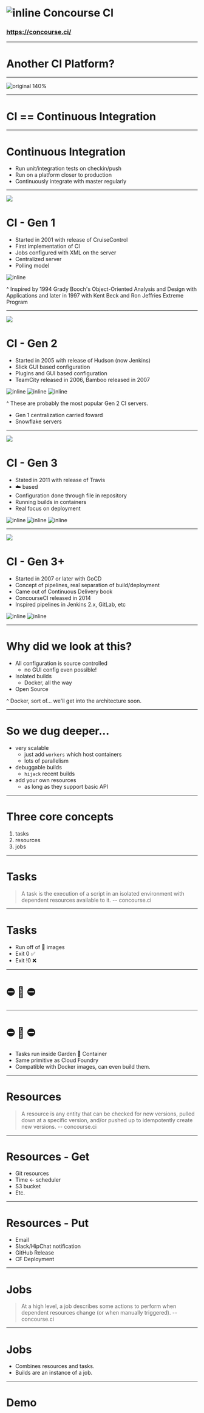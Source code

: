 # ![inline](concourse-logo.png) Concourse CI
### https://concourse.ci/

---

# Another CI Platform?

---

![original 140%](jackie-what-is-ci.jpg)

---

# CI == Continuous Integration

---

# Continuous Integration
- Run unit/integration tests on checkin/push
- Run on a platform closer to production
- Continuously integrate with master regularly

---

![](gen1.jpg)
# CI - Gen 1
- Started in 2001 with release of CruiseControl
- First implementation of CI
- Jobs configured with XML on the server
- Centralized server
- Polling model

![inline](cruisecontrol-logo.png)

^ Inspired by 1994 Grady Booch's Object-Oriented Analysis and Design with
Applications and later in 1997 with Kent Beck and Ron Jeffries Extreme Program

---

![](gen2.jpg)

# CI - Gen 2
- Started in 2005 with release of Hudson (now Jenkins)
- Slick GUI based configuration
- Plugins and GUI based configuration
- TeamCity released in 2006, Bamboo released in 2007

![inline](jenkins-logo.png) ![inline](teamcity-logo.png) ![inline](bamboo-logo.png)

^ These are probably the most popular Gen 2 CI servers.
- Gen 1 centralization carried foward
- Snowflake servers

---

![](gen3.jpg)

# CI - Gen 3
- Stated in 2011 with release of Travis
- :cloud: based
- Configuration done through file in repository
- Running builds in containers
- Real focus on deployment

![inline](travisci-logo.png) ![inline](codeship-logo.png) ![inline](circleci-logo.png)

---

![](gen3plus.jpg)
# CI - Gen 3+
- Started in 2007 or later with GoCD
- Concept of pipelines, real separation of build/deployment
- Came out of Continuous Delivery book
- ConcourseCI released in 2014
- Inspired pipelines in Jenkins 2.x, GitLab, etc

![inline](gocd-logo.png) ![inline](concourse-logo.png)

---

# Why did we look at this?
- All configuration is source controlled
  - no GUI config even possible!
- Isolated builds
  - Docker, all the way
- Open Source

^ Docker, sort of... we'll get into the architecture soon.

---

# So we dug deeper...
- very scalable
  - just add `workers` which host containers
  - lots of parallelism
- debuggable builds
  - `hijack` recent builds
- add your own resources
  - as long as they support basic API

---

# Three core concepts
1. tasks
2. resources
3. jobs

---

# Tasks

> A task is the execution of a script in an isolated environment with dependent resources available to it.
-- concourse.ci

---

# Tasks
- Run off of :whale: images
- Exit 0 :white_check_mark:
- Exit !0 :x:

---

# :no_entry: :whale: :no_entry:

---

# :no_entry: :whale: :no_entry:
- Tasks run inside Garden :seedling: Container
- Same primitive as Cloud Foundry
- Compatible with Docker images, can even build them.

---

# Resources

> A resource is any entity that can be checked for new versions, pulled down at a specific version, and/or pushed up to idempotently create new versions.
-- concourse.ci

---

# Resources - Get
- Git resources
- Time <- scheduler
- S3 bucket
- Etc.

---

# Resources - Put
- Email
- Slack/HipChat notification
- GitHub Release
- CF Deployment

---

# Jobs

> At a high level, a job describes some actions to perform when dependent resources change (or when manually triggered).
-- concourse.ci

---

# Jobs
- Combines resources and tasks.
- Builds are an instance of a job.

---

# Demo
